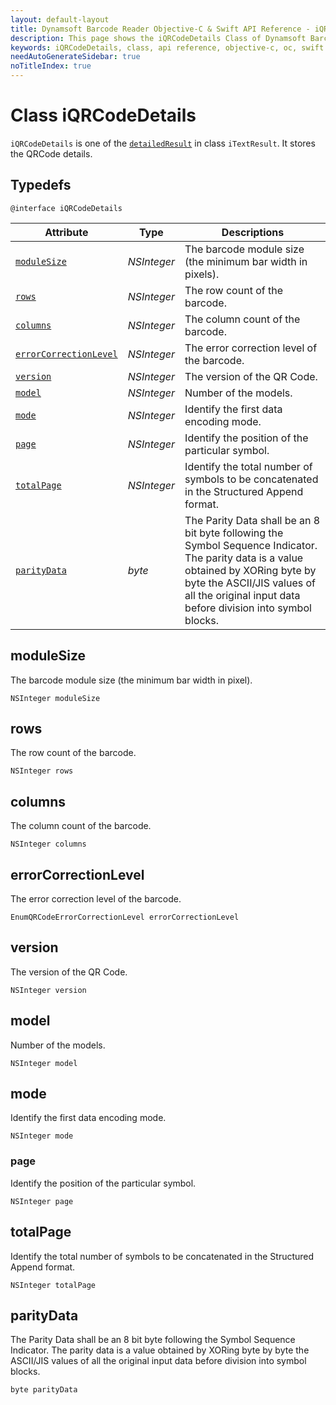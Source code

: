 ```yaml
---
layout: default-layout
title: Dynamsoft Barcode Reader Objective-C & Swift API Reference - iQRCodeDetails Class
description: This page shows the iQRCodeDetails Class of Dynamsoft Barcode Reader for iOS SDK.
keywords: iQRCodeDetails, class, api reference, objective-c, oc, swift
needAutoGenerateSidebar: true
noTitleIndex: true
---
```



# Class iQRCodeDetails

`iQRCodeDetails` is one of the [`detailedResult`](class-iTextResult.md#detailedresult) in class `iTextResult`. It stores the QRCode details.

## Typedefs

```objc
@interface iQRCodeDetails
```  

| Attribute | Type | Descriptions |
|---------- | ---- |-----|
| [`moduleSize`](#modulesize) | *NSInteger* | The barcode module size (the minimum bar width in pixels). |
| [`rows`](#rows) | *NSInteger* | The row count of the barcode.   |
| [`columns`](#columns) | *NSInteger* | The column count of the barcode. |
| [`errorCorrectionLevel`](#errorcorrectionlevel) | *NSInteger* | The error correction level of the barcode.   |
| [`version`](#version) | *NSInteger* | The version of the QR Code. |
| [`model`](#model) | *NSInteger* | Number of the models. |
| [`mode`](#mode) | *NSInteger* | Identify the first data encoding mode. |
| [`page`](#page) | *NSInteger* | Identify the position of the particular symbol. |
| [`totalPage`](#totalpage) | *NSInteger* | Identify the total number of symbols to be concatenated in the Structured Append format. |
| [`parityData`](#paritydata) | *byte* | The Parity Data shall be an 8 bit byte following the Symbol Sequence Indicator. The parity data is a value obtained by XORing byte by byte the ASCII/JIS values of all the original input data before division into symbol blocks. |

## moduleSize

The barcode module size (the minimum bar width in pixel).  

```objc
NSInteger moduleSize
```

## rows

The row count of the barcode.  

```objc
NSInteger rows
```

## columns

The column count of the barcode.

```objc
NSInteger columns
```

## errorCorrectionLevel

The error correction level of the barcode.

```objc
EnumQRCodeErrorCorrectionLevel errorCorrectionLevel
```

## version

The version of the QR Code.

```objc
NSInteger version
```

## model

Number of the models.

```objc
NSInteger model
```

## mode

Identify the first data encoding mode.

```objc
NSInteger mode
```

### page

Identify the position of the particular symbol.

```objc
NSInteger page
```

## totalPage

Identify the total number of symbols to be concatenated in the Structured Append format.

```objc
NSInteger totalPage
```

## parityData

The Parity Data shall be an 8 bit byte following the Symbol Sequence Indicator. The parity data is a value obtained by XORing byte by byte the ASCII/JIS values of all the original input data before division into symbol blocks.

```objc
byte parityData
```
